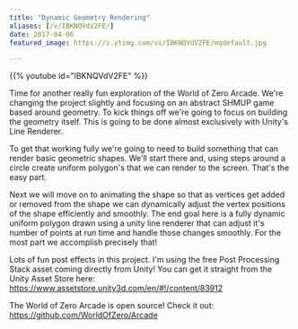 ```yaml
---
title: "Dynamic Geometry Rendering"
aliases: [/v/IBKNQVdV2FE/]
date: 2017-04-06
featured_image: https://i.ytimg.com/vi/IBKNQVdV2FE/mqdefault.jpg

---
```


{{% youtube id="IBKNQVdV2FE" %}}

Time for another really fun exploration of the World of Zero Arcade. We're changing the project slightly and focusing on an abstract SHMUP game based around geometry. To kick things off we're going to focus on building the geometry itself. This is going to be done almost exclusively with Unity's Line Renderer.

To get that working fully we're going to need to build something that can render basic geometric shapes. We'll start there and, using steps around a circle create uniform polygon's that we can render to the screen. That's the easy part.

Next we will move on to animating the shape so that as vertices get added or removed from the shape we can dynamically adjust the vertex positions of the shape efficiently and smoothly. The end goal here is a fully dynamic uniform polygon drawn using a unity line renderer that can adjust it's number of points at run time and handle those changes smoothly. For the most part we accomplish precisely that! 

Lots of fun post effects in this project. I'm using the free Post Processing Stack asset coming directly from Unity! You can get it straight from the Unity Asset Store here: https://www.assetstore.unity3d.com/en/#!/content/83912

The World of Zero Arcade is open source! Check it out: https://github.com/WorldOfZero/Arcade